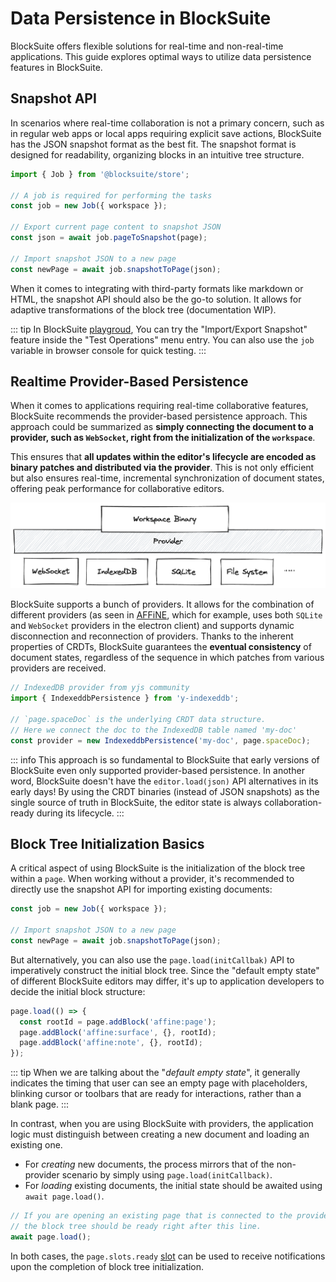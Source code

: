 # Data Persistence in BlockSuite

BlockSuite offers flexible solutions for real-time and non-real-time applications. This guide explores optimal ways to utilize data persistence features in BlockSuite.

## Snapshot API

In scenarios where real-time collaboration is not a primary concern, such as in regular web apps or local apps requiring explicit save actions, BlockSuite has the JSON snapshot format as the best fit. The snapshot format is designed for readability, organizing blocks in an intuitive tree structure.

```ts
import { Job } from '@blocksuite/store';

// A job is required for performing the tasks
const job = new Job({ workspace });

// Export current page content to snapshot JSON
const json = await job.pageToSnapshot(page);

// Import snapshot JSON to a new page
const newPage = await job.snapshotToPage(json);
```

When it comes to integrating with third-party formats like markdown or HTML, the snapshot API should also be the go-to solution. It allows for adaptive transformations of the block tree (documentation WIP).

::: tip
In BlockSuite [playgroud](https://try-blocksuite.vercel.app/starter/?init), You can try the "Import/Export Snapshot" feature inside the "Test Operations" menu entry. You can also use the `job` variable in browser console for quick testing.
:::

## Realtime Provider-Based Persistence

When it comes to applications requiring real-time collaborative features, BlockSuite recommends the provider-based persistence approach. This approach could be summarized as **simply connecting the document to a provider, such as `WebSocket`, right from the initialization of the `workspace`**.

This ensures that **all updates within the editor's lifecycle are encoded as binary patches and distributed via the provider**. This is not only efficient but also ensures real-time, incremental synchronization of document states, offering peak performance for collaborative editors.

![pluggable-providers](./images/pluggable-providers.png)

BlockSuite supports a bunch of providers. It allows for the combination of different providers (as seen in [AFFiNE](https://github.com/toeverything/AFFiNE), which for example, uses both `SQLite` and `WebSocket` providers in the electron client) and supports dynamic disconnection and reconnection of providers. Thanks to the inherent properties of CRDTs, BlockSuite guarantees the **eventual consistency** of document states, regardless of the sequence in which patches from various providers are received.

```ts
// IndexedDB provider from yjs community
import { IndexeddbPersistence } from 'y-indexeddb';

// `page.spaceDoc` is the underlying CRDT data structure.
// Here we connect the doc to the IndexedDB table named 'my-doc'
const provider = new IndexeddbPersistence('my-doc', page.spaceDoc);
```

::: info
This approach is so fundamental to BlockSuite that early versions of BlockSuite even only supported provider-based persistence. In another word, BlockSuite doesn't have the `editor.load(json)` API alternatives in its early days! By using the CRDT binaries (instead of JSON snapshots) as the single source of truth in BlockSuite, the editor state is always collaboration-ready during its lifecycle.
:::

## Block Tree Initialization Basics

A critical aspect of using BlockSuite is the initialization of the block tree within a `page`. When working without a provider, it's recommended to directly use the snapshot API for importing existing documents:

```ts
const job = new Job({ workspace });

// Import snapshot JSON to a new page
const newPage = await job.snapshotToPage(json);
```

But alternatively, you can also use the `page.load(initCallbak)` API to imperatively construct the initial block tree. Since the "default empty state" of different BlockSuite editors may differ, it's up to application developers to decide the initial block structure:

```ts
page.load(() => {
  const rootId = page.addBlock('affine:page');
  page.addBlock('affine:surface', {}, rootId);
  page.addBlock('affine:note', {}, rootId);
});
```

::: tip
When we are talking about the "_default empty state_", it generally indicates the timing that user can see an empty page with placeholders, blinking cursor or toolbars that are ready for interactions, rather than a blank page.
:::

In contrast, when you are using BlockSuite with providers, the application logic must distinguish between creating a new document and loading an existing one.

- For _creating_ new documents, the process mirrors that of the non-provider scenario by simply using `page.load(initCallback)`.
- For _loading_ existing documents, the initial state should be awaited using `await page.load()`.

```ts
// If you are opening an existing page that is connected to the provider,
// the block tree should be ready right after this line.
await page.load();
```

In both cases, the `page.slots.ready` [slot](./event-api#using-slots) can be used to receive notifications upon the completion of block tree initialization.
